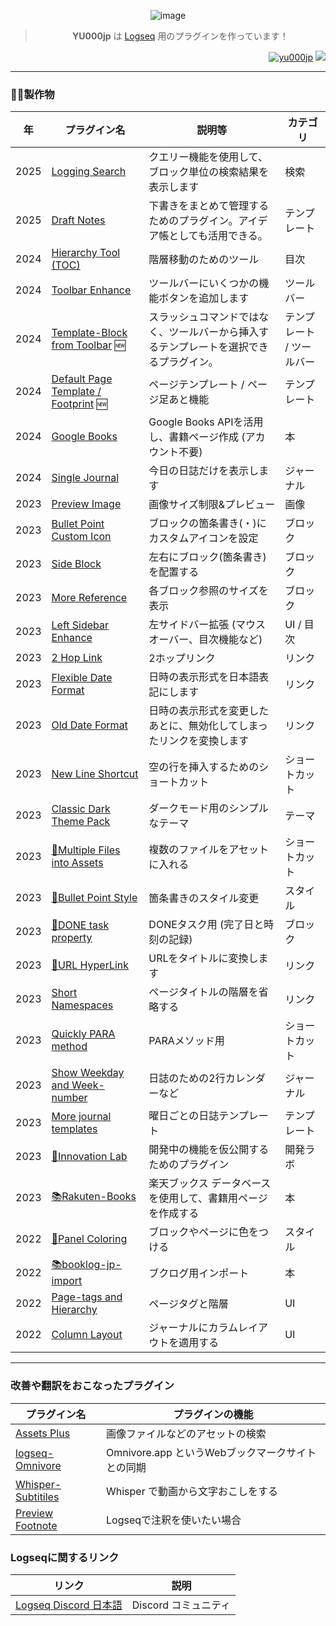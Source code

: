 
<div align="center">
  
![image](https://github.com/user-attachments/assets/6d302d08-e94b-4ab9-bcea-9cf118ee4498)
> **YU000jp** は [Logseq](https://github.com/logseq) 用のプラグインを作っています！ 
</div>

<div align="right">
<a href="#"><img src="https://komarev.com/ghpvc/?username=yu000jp&label=Profile%20views&color=0e75b6&style=flat" alt="yu000jp" /></a>
<a href="https://www.buymeacoffee.com/yu000japan"><img src="https://img.buymeacoffee.com/button-api/?text=Buy me a pizza&emoji=🍕&slug=yu000japan&button_colour=FFDD00&font_colour=000000&font_family=Poppins&outline_colour=000000&coffee_colour=ffffff" /></a>
</div>

---

### 🏳️‍🌈製作物
| 年 | プラグイン名 | 説明等 | カテゴリ |
|------|-------------|-------------|----------|
| 2025 | [Logging Search](https://github.com/YU000jp/logseq-plugin-logging-search) | クエリー機能を使用して、ブロック単位の検索結果を表示します | 検索 |
| 2025 | [Draft Notes](https://github.com/YU000jp/logseq-plugin-draft-notes) | 下書きをまとめて管理するためのプラグイン。アイデア帳としても活用できる。 | テンプレート |
| 2024 | [Hierarchy Tool (TOC)](https://github.com/YU000jp/logseq-plugin-hierarchy-tool) | 階層移動のためのツール | 目次 |
| 2024 | [Toolbar Enhance](https://github.com/YU000jp/logseq-plugin-toolbar-enhance) | ツールバーにいくつかの機能ボタンを追加します | ツールバー |
| 2024 | [Template-Block from Toolbar](https://github.com/YU000jp/logseq-plugin-template-block-from-toolbar) 🆕 | スラッシュコマンドではなく、ツールバーから挿入するテンプレートを選択できるプラグイン。 | テンプレート / ツールバー |
| 2024 | [Default Page Template / Footprint](https://github.com/YU000jp/logseq-plugin-default-template) 🆕 | ページテンプレート / ページ足あと機能 | テンプレート |
| 2024 | [Google Books](https://github.com/YU000jp/logseq-plugin-google-books) | Google Books APIを活用し、書籍ページ作成 (アカウント不要) | 本 |
| 2024 | [Single Journal](https://github.com/YU000jp/logseq-plugin-single-journal) | 今日の日誌だけを表示します | ジャーナル |
| 2023 | [Preview Image](https://github.com/YU000jp/logseq-plugin-preview-image) | 画像サイズ制限&プレビュー | 画像 |
| 2023 | [Bullet Point Custom Icon](https://github.com/YU000jp/logseq-plugin-bullet-point-custom-icon) | ブロックの箇条書き(・)にカスタムアイコンを設定 | ブロック |
| 2023 | [Side Block](https://github.com/YU000jp/logseq-plugin-side-block) | 左右にブロック(箇条書き)を配置する | ブロック |
| 2023 | [More Reference](https://github.com/YU000jp/logseq-plugin-reference-guide) | 各ブロック参照のサイズを表示 | ブロック |
| 2023 | [Left Sidebar Enhance](https://github.com/YU000jp/logseq-plugin-left-sidebar-enhance) | 左サイドバー拡張 (マウスオーバー、目次機能など) | UI / 目次 |
| 2023 | [2 Hop Link](https://github.com/YU000jp/logseq-plugin-two-hop-link) | 2ホップリンク | リンク |
| 2023 | [Flexible Date Format](https://github.com/YU000jp/logseq-plugin-flex-date-format) | 日時の表示形式を日本語表記にします | リンク |
| 2023 | [Old Date Format](https://github.com/YU000jp/logseq-plugin-legacy-date-format) | 日時の表示形式を変更したあとに、無効化してしまったリンクを変換します | リンク |
| 2023 | [New Line Shortcut](https://github.com/YU000jp/logseq-plugin-blank-line) | 空の行を挿入するためのショートカット | ショートカット |
| 2023 | [Classic Dark Theme Pack](https://github.com/YU000jp/logseq-theme-classic-dark-theme-pack) | ダークモード用のシンプルなテーマ | テーマ |
| 2023 | [📂Multiple Files into Assets](https://github.com/YU000jp/logseq-plugin-multiple-assets) | 複数のファイルをアセットに入れる | ショートカット |
| 2023 | [🔷Bullet Point Style](https://github.com/YU000jp/logseq-plugin-bullet-point-style) | 箇条書きのスタイル変更 | スタイル |
| 2023 | [💪DONE task property](https://github.com/YU000jp/logseq-plugin-confirmation-done-task) | DONEタスク用 (完了日と時刻の記録) | ブロック |
| 2023 | [🔗URL HyperLink](https://github.com/YU000jp/logseq-plugin-confirmation-hyperlink) | URLをタイトルに変換します | リンク |
| 2023 | [Short Namespaces](https://github.com/YU000jp/logseq-plugin-short-namespaces) | ページタイトルの階層を省略する | リンク |
| 2023 | [Quickly PARA method](https://github.com/YU000jp/logseq-plugin-quickly-para-method) | PARAメソッド用 | ショートカット |
| 2023 | [Show Weekday and Week-number](https://github.com/YU000jp/logseq-plugin-show-weekday-and-week-number) | 日誌のための2行カレンダーなど | ジャーナル |
| 2023 | [More journal templates](https://github.com/YU000jp/logseq-plugin-weekdays-and-weekends) | 曜日ごとの日誌テンプレート | テンプレート |
| 2023 | [🌱Innovation Lab](https://github.com/YU000jp/logseq-plugin-some-menu-extender) | 開発中の機能を仮公開するためのプラグイン | 開発ラボ |
| 2023 | [📚Rakuten-Books](https://github.com/YU000jp/logseq-plugin-rakuten-books) | 楽天ブックス データベースを使用して、書籍用ページを作成する | 本 |
| 2022 | [🎨Panel Coloring](https://github.com/YU000jp/logseq-plugin-panel-coloring) | ブロックやページに色をつける | スタイル |
| 2022 | [📚booklog-jp-import](https://github.com/YU000jp/logseq-plugin-booklog-jp-import) | ブクログ用インポート | 本 |
| 2022 | [Page-tags and Hierarchy](https://github.com/YU000jp/logseq-page-tags-and-hierarchy) | ページタグと階層 | UI |
| 2022 | [Column Layout](https://github.com/YU000jp/Logseq-column-Layout) | ジャーナルにカラムレイアウトを適用する | UI |

---

### 改善や翻訳をおこなったプラグイン

| プラグイン名 | プラグインの機能 |
| -- | -- |
| [Assets Plus](https://github.com/xyhp915/logseq-assets-plus) | 画像ファイルなどのアセットの検索 |
| [logseq-Omnivore](https://github.com/YU000jp/logseq-omnivore) | Omnivore.app というWebブックマークサイトとの同期 |
| [Whisper-Subtitiles](https://github.com/usoonees/logseq-plugin-whisper-subtitles) | Whisper で動画から文字おこしをする |
| [Preview Footnote](https://github.com/b-yp/logseq-preview-footnote) | Logseqで注釈を使いたい場合 |

### Logseqに関するリンク

| リンク | 説明 |
| -- | -- |
| [Logseq Discord 日本語](https://discord.com/channels/725182569297215569/825893548636241920) | Discord コミュニティ |
